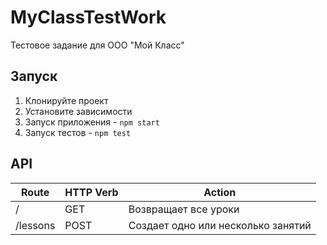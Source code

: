 # MyClassTestWork
Тестовое задание для ООО "Мой Класс"

## Запуск

1. Клонируйте проект
1. Установите зависимости
1. Запуск приложения - `npm start`
1. Запуск тестов - `npm test`

## API

| Route      | HTTP Verb | Action                             |
|------------|-----------|------------------------------------|
| /          | GET       | Возвращает все уроки               |
| /lessons   | POST      | Создает одно или несколько занятий |
